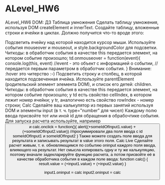# ALevel_HW6
ALevel_HW6
DOM: ДЗ
Таблица умножения
Сделать таблицу умножения, используя DOM createElement и innerText. Создайте таблицу, вложенные строки и ячейки в циклах. Должно получится что-то вроде этого:

Подсветить ячейку
над которой находится курсор мыши. Используйте события mouseover и mouseout, и style.backgroundColor для подсветки.
Читкоды:
в обработчик события в качестве this передается элемент, на котором событие произошло;
td.onmouseover = function(event){
    console.log(this, event) //event -   это объект с информацией о событии,
                             //передается первым параметром в обработчик события.
}
Внимание: :hover это читерство :-)
Подсветить строку и столбец,
в которой находится подсвеченная ячейка. Используйте parentElement (родительский элемент элемента DOM), и список его детей: children.
Читкоды:
в обработчик события в качестве this передается элемент, на котором событие произошло;
у td есть свойство cellIndex, в котором лежит номер ячейки;
у tr, аналогично есть свойство rowIndex - номер строки;
Calc
Сделайте ваш калькулятор из первых занятий используя DOM и элементы input (в т. ч. type="number" для чисел) Каждому полю ввода присвойте тот или иной id для обращения в обрабочтике события.
Для запуска раcчета используйте, например <button id="calc"> и
calc.onclick = function(){
    alert((+someIdOfInput1.value) + (+someIdOfInput2.value)) //просуммировали два поля ввода с id someIdOfInput1 и someIdOfInput2 
}
Также можете создать поле ввода для результата и записывать результат в value этого поля.
Calc Live
Сделайте расчет живым, т. е. обновляющимся по событию oninput каждого поля ввода, влияющего на результат. Нет смысла копировать одну и ту же калькуляцию, поэтому вначале задекларируйте функцию расчета, а потом присвойте её в качестве обработчика события в каждом поле ввода:
function calc() {
    result.value = (+input1.value) + (+input2.value)
}

input1.oninput = calc
input2.oninput = calc
